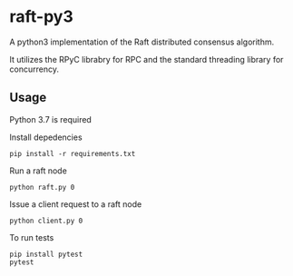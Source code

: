 # raft-py3

A python3 implementation of the Raft distributed consensus algorithm.

It utilizes the RPyC librabry for RPC and the standard threading library for concurrency.

## Usage

Python 3.7 is required

Install depedencies
```
pip install -r requirements.txt
```

Run a raft node
```
python raft.py 0
```

Ιssue a client request to a raft node
```
python client.py 0
```

To run tests
```
pip install pytest
pytest
```